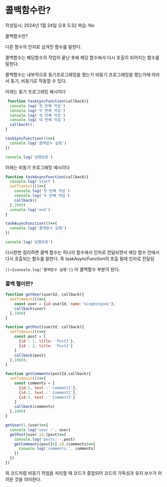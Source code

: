 # 콜백함수란?

작성일시: 2024년 1월 24일 오후 5:32
복습: No

콜백함수란?

다른 함수의 인자로 넘겨진 함수를 말한다.

콜백함수는 해당함수의 작업이 끝난 후에 해당 함수에서 다시 호출이 되어지는 함수를 말한다.

콜백함수는 내부적으로 동기프로그래밍을 했는가 비동기 프로그래밍을 했는가에 따라서 동기, 비동기로 작동할 수 있다. 

아래는 동기 프로그래밍 예시이다

```jsx
 function taskSyncFunction(callback){
  console.log('첫 번째 작업')
  console.log('두 번째 작업')
  console.log('세 번째 작업')
  console.log('네 번째 작업')
  callback();
}

taskSyncFunction(()=>{
  console.log('콜백함수 실행')
})

console.log('실행완료')
```

아래는 비동기 프로그래밍 예시이다

```jsx
function taskAsyncFunction(callback){
  console.log('start')
  setTimeout(()=>{
    console.log('첫 번째 작업')
    console.log('두 번째 작업')
    callback()
  },2000) 
  console.log('end')
}

taskAsyncFunction(()=>{
  console.log('콜백함수 실행')
})

console.log('실행완료')
```

다시한번 정리하면 콜백 함수는 하나의 함수에서 인자로 전달되면서 해당 함수 안에서 다시 호출되는 함수를 말한다. 즉 taskAsyncFunction이 호출 될때 인자로 전달된 

`()⇒{console.log(’콜백함수 실행’)}` 이 콜백함수 부분이 된다. 

### 콜백 헬이란?

```jsx
function getUser(userId, callback){
  setTimeout(()=>{
    const user = {id:userId, name:'kingmingseo'};
    callback(user)
  },1000)
}

function getPost(userId, callback){
  setTimeout(()=>{
    const post = [
      {id : 1, title: 'Post1'},
      {id : 2, title: 'Post2'}
    ]
    callback(post)
  },1000);
}

function getComments(postId,callback){
  setTimeout(()=>{
    const comments = [
      {id:1, text :' Comment1'},
      {id:2, text :' Comment2'},
      {id:3, text :' Comment3'}
    ]
    callback(comments)
  },1000)
}

getUser(1,(user)=>{
  console.log('user :', user)
  getPost(user.id,(post)=>{
    console.log('posts: ',post)
    getComments(post[0].id,(comments)=>{
      console.log('comments:', comments)
    })
  })
})
```

위 코드처럼 비동기 작업을 처리할 때 코드가 중첩되어 코드의 가독성과 유지 보수가 어려운 것을 의미한다.